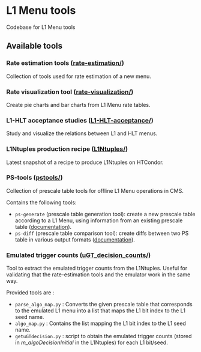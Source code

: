 # L1 Menu tools

Codebase for L1 Menu tools

## Available tools

### Rate estimation tools ([rate-estimation/](rate-estimation/))
Collection of tools used for rate estimation of a new menu.

### Rate visualization tool ([rate-visualization/](rate-visualization/))
Create pie charts and bar charts from L1 Menu rate tables.

### L1-HLT acceptance studies ([L1-HLT-acceptance/](L1-HLT-acceptance/))
Study and visualize the relations between L1 and HLT menus.

### L1Ntuples production recipe ([L1Ntuples/](L1Ntuples/))
Latest snapshot of a recipe to produce L1Ntuples on HTCondor.

### PS-tools ([pstools/](pstools/))
Collection of prescale table tools for offline L1 Menu operations in CMS. 

Contains the following tools:
* `ps-generate` (prescale table generation tool): create a new prescale table according to a L1 Menu, using information from an existing prescale table ([documentation](pstools/docs/ps-generate.md)).
* `ps-diff` (prescale table comparison tool): create diffs between two PS table in various output formats ([documentation](pstools/docs/ps-diff.md)).

### Emulated trigger counts ([uGT_decision_counts/](uGT_decision_counts/))
Tool to extract the emulated trigger counts from the L1Ntuples. Useful for validating that the rate-estimation tools and the emulator work in the same way.

Provided tools are :
* `parse_algo_map.py` : Converts the given prescale table that corresponds to the emulated L1 menu into a list that maps the L1 bit index to the L1 seed name.
* `algo_map.py` : Contains the list mapping the L1 bit index to the L1 seed name.
* `getuGTdecision.py` : script to obtain the emulated trigger counts (stored in *m_algoDecisionInitial* in the L1Ntuples) for each L1 bit/seed.
